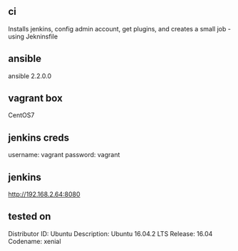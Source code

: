 ## ci
Installs jenkins, config admin account, get plugins, and creates a small job - using Jekninsfile

## ansible
ansible 2.2.0.0

## vagrant box
CentOS7

## jenkins creds
username: vagrant
password: vagrant

## jenkins
http://192.168.2.64:8080

## tested on
Distributor ID:	Ubuntu
Description:	Ubuntu 16.04.2 LTS
Release:	16.04
Codename:	xenial


